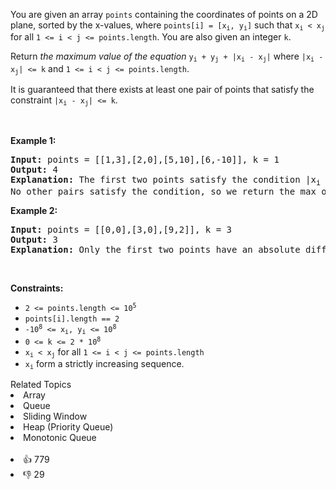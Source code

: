 <p>You are given an array <code>points</code> containing the coordinates of points on a 2D plane, sorted by the x-values, where <code>points[i] = [x<sub>i</sub>, y<sub>i</sub>]</code> such that <code>x<sub>i</sub> &lt; x<sub>j</sub></code> for all <code>1 &lt;= i &lt; j &lt;= points.length</code>. You are also given an integer <code>k</code>.</p>

<p>Return <em>the maximum value of the equation </em><code>y<sub>i</sub> + y<sub>j</sub> + |x<sub>i</sub> - x<sub>j</sub>|</code> where <code>|x<sub>i</sub> - x<sub>j</sub>| &lt;= k</code> and <code>1 &lt;= i &lt; j &lt;= points.length</code>.</p>

<p>It is guaranteed that there exists at least one pair of points that satisfy the constraint <code>|x<sub>i</sub> - x<sub>j</sub>| &lt;= k</code>.</p>

<p>&nbsp;</p>
<p><strong>Example 1:</strong></p>

<pre>
<strong>Input:</strong> points = [[1,3],[2,0],[5,10],[6,-10]], k = 1
<strong>Output:</strong> 4
<strong>Explanation:</strong> The first two points satisfy the condition |x<sub>i</sub> - x<sub>j</sub>| &lt;= 1 and if we calculate the equation we get 3 + 0 + |1 - 2| = 4. Third and fourth points also satisfy the condition and give a value of 10 + -10 + |5 - 6| = 1.
No other pairs satisfy the condition, so we return the max of 4 and 1.
</pre>

<p><strong>Example 2:</strong></p>

<pre>
<strong>Input:</strong> points = [[0,0],[3,0],[9,2]], k = 3
<strong>Output:</strong> 3
<strong>Explanation: </strong>Only the first two points have an absolute difference of 3 or less in the x-values, and give the value of 0 + 0 + |0 - 3| = 3.
</pre>

<p>&nbsp;</p>
<p><strong>Constraints:</strong></p>

<ul>
	<li><code>2 &lt;= points.length &lt;= 10<sup>5</sup></code></li>
	<li><code>points[i].length == 2</code></li>
	<li><code>-10<sup>8</sup> &lt;= x<sub>i</sub>, y<sub>i</sub> &lt;= 10<sup>8</sup></code></li>
	<li><code>0 &lt;= k &lt;= 2 * 10<sup>8</sup></code></li>
	<li><code>x<sub>i</sub> &lt; x<sub>j</sub></code> for all <code>1 &lt;= i &lt; j &lt;= points.length</code></li>
	<li><code>x<sub>i</sub></code> form a strictly increasing sequence.</li>
</ul>
<div><div>Related Topics</div><div><li>Array</li><li>Queue</li><li>Sliding Window</li><li>Heap (Priority Queue)</li><li>Monotonic Queue</li></div></div><br><div><li>👍 779</li><li>👎 29</li></div>